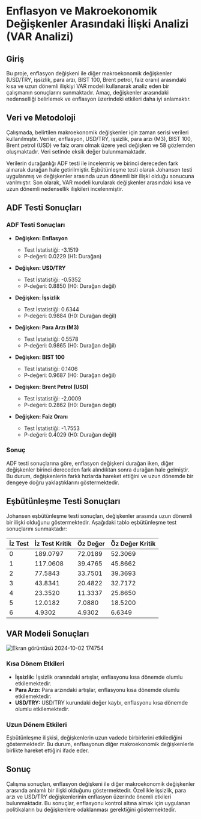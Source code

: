 # Enflasyon ve Makroekonomik Değişkenler Arasındaki İlişki Analizi (VAR Analizi)

## Giriş
Bu proje, enflasyon değişkeni ile diğer makroekonomik değişkenler (USD/TRY, işsizlik, para arzı, BIST 100, Brent petrol, faiz oranı) arasındaki kısa ve uzun dönemli ilişkiyi VAR modeli kullanarak analiz eden bir çalışmanın sonuçlarını sunmaktadır. Amaç, değişkenler arasındaki nedenselliği belirlemek ve enflasyon üzerindeki etkileri daha iyi anlamaktır.

## Veri ve Metodoloji
Çalışmada, belirtilen makroekonomik değişkenler için zaman serisi verileri kullanılmıştır. Veriler, enflasyon, USD/TRY, işsizlik, para arzı (M3), BIST 100, Brent petrol (USD) ve faiz oranı olmak üzere yedi değişken ve 58 gözlemden oluşmaktadır. Veri setinde eksik değer bulunmamaktadır. 

Verilerin durağanlığı ADF testi ile incelenmiş ve birinci dereceden fark alınarak durağan hale getirilmiştir. Eşbütünleşme testi olarak Johansen testi uygulanmış ve değişkenler arasında uzun dönemli bir ilişki olduğu sonucuna varılmıştır. Son olarak, VAR modeli kurularak değişkenler arasındaki kısa ve uzun dönemli nedensellik ilişkileri incelenmiştir.

## ADF Testi Sonuçları
### ADF Testi Sonuçları
- **Değişken: Enflasyon**
  - Test İstatistiği: -3.1519
  - P-değeri: 0.0229 (H1: Durağan)
  
- **Değişken: USD/TRY**
  - Test İstatistiği: -0.5352
  - P-değeri: 0.8850 (H0: Durağan değil)
  
- **Değişken: İşsizlik**
  - Test İstatistiği: 0.6344
  - P-değeri: 0.9884 (H0: Durağan değil)
  
- **Değişken: Para Arzı (M3)**
  - Test İstatistiği: 0.5578
  - P-değeri: 0.9865 (H0: Durağan değil)
  
- **Değişken: BIST 100**
  - Test İstatistiği: 0.1406
  - P-değeri: 0.9687 (H0: Durağan değil)
  
- **Değişken: Brent Petrol (USD)**
  - Test İstatistiği: -2.0009
  - P-değeri: 0.2862 (H0: Durağan değil)
  
- **Değişken: Faiz Oranı**
  - Test İstatistiği: -1.7553
  - P-değeri: 0.4029 (H0: Durağan değil)

### Sonuç
ADF testi sonuçlarına göre, enflasyon değişkeni durağan iken, diğer değişkenler birinci dereceden fark alındıktan sonra durağan hale gelmiştir. Bu durum, değişkenlerin farklı hızlarda hareket ettiğini ve uzun dönemde bir dengeye doğru yaklaştıklarını göstermektedir.

## Eşbütünleşme Testi Sonuçları
Johansen eşbütünleşme testi sonuçları, değişkenler arasında uzun dönemli bir ilişki olduğunu göstermektedir. Aşağıdaki tablo eşbütünleşme test sonuçlarını sunmaktadır:

| İz Test   | İz Test Kritik | Öz Değer  | Öz Değer Kritik |
|-----------|----------------|-----------|-----------------|
| 0         | 189.0797       | 72.0189   | 52.3069         |
| 1         | 117.0608       | 39.4765   | 45.8662         |
| 2         | 77.5843        | 33.7501   | 39.3693         |
| 3         | 43.8341        | 20.4822   | 32.7172         |
| 4         | 23.3520        | 11.3337   | 25.8650         |
| 5         | 12.0182        | 7.0880    | 18.5200         |
| 6         | 4.9302         | 4.9302    | 6.6349          |

## VAR Modeli Sonuçları

![Ekran görüntüsü 2024-10-02 174754](https://github.com/user-attachments/assets/5f9d25d5-9837-4e6f-a862-9ea27b7868c5)



### Kısa Dönem Etkileri
- **İşsizlik:** İşsizlik oranındaki artışlar, enflasyonu kısa dönemde olumlu etkilemektedir.
- **Para Arzı:** Para arzındaki artışlar, enflasyonu kısa dönemde olumlu etkilemektedir.
- **USD/TRY:** USD/TRY kurundaki değer kaybı, enflasyonu kısa dönemde olumlu etkilemektedir.

### Uzun Dönem Etkileri
Eşbütünleşme ilişkisi, değişkenlerin uzun vadede birbirlerini etkilediğini göstermektedir. Bu durum, enflasyonun diğer makroekonomik değişkenlerle birlikte hareket ettiğini ifade eder.

## Sonuç
Çalışma sonuçları, enflasyon değişkeni ile diğer makroekonomik değişkenler arasında anlamlı bir ilişki olduğunu göstermektedir. Özellikle işsizlik, para arzı ve USD/TRY değişkenlerinin enflasyon üzerinde önemli etkileri bulunmaktadır. Bu sonuçlar, enflasyonu kontrol altına almak için uygulanan politikaların bu değişkenlere odaklanması gerektiğini göstermektedir.
